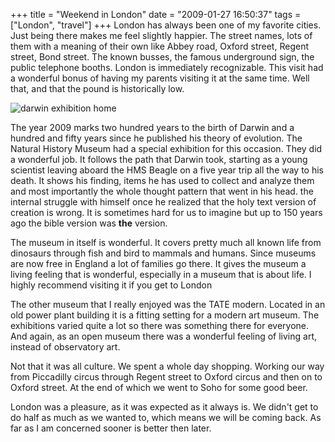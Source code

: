 +++
title = "Weekend in London"
date = "2009-01-27 16:50:37"
tags = ["London", "travel"]
+++
London has always been one of my favorite cities. Just being there makes me
feel slightly happier. The street names, lots of them with a meaning of their
own like Abbey road, Oxford street, Regent street, Bond street. The known
busses, the famous underground sign, the public telephone booths. London is
immediately recognizable. This visit had a wonderful bonus of having my
parents visiting it at the same time. Well that, and that the pound is
historically low.

![darwin exhibition home](/images/darwin-exhibition-home-12310-1.jpg)

The year 2009 marks two hundred years to the birth of Darwin and a hundred and
fifty years since he published his theory of evolution. The Natural History
Museum had a special exhibition for this occasion. They did a wonderful job.
It follows the path that Darwin took, starting as a young scientist leaving
aboard the HMS Beagle on a five year trip all the way to his death. It shows
his finding, items he has used to collect and analyze them and most
importantly the whole thought pattern that went in his head. the internal
struggle with himself once he realized that the holy text version of creation
is wrong. It is sometimes hard for us to imagine but up to 150 years ago the
bible version was **the** version.

The museum in itself is wonderful. It covers pretty much all known life from
dinosaurs through fish and bird to mammals and humans. Since museums are now
free in England a lot of families go there. It gives the museum a living
feeling that is wonderful, especially in a museum that is about life. I highly
recommend visiting it if you get to London

The other museum that I really enjoyed was the TATE modern. Located in an old
power plant building it is a fitting setting for a modern art museum. The
exhibitions varied quite a lot so there was something there for everyone. And
again, as an open museum there was a wonderful feeling of living art, instead
of observatory art.

Not that it was all culture. We spent a whole day shopping. Working our way
from Piccadilly circus through Regent street to Oxford circus and then on to
Oxford street. At the end of which we went to Soho for some good beer.

London was a pleasure, as it was expected as it always is. We didn't get to do
half as much as we wanted to, which means we will be coming back. As far as I
am concerned sooner is better then later.

